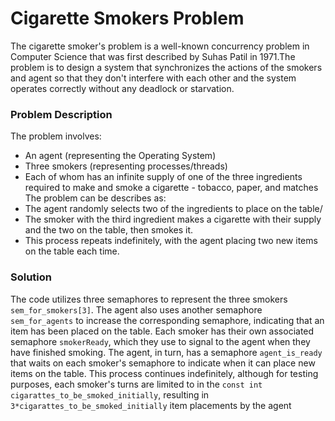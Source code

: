 # Cigarette Smokers Problem

The cigarette smoker's problem is a well-known concurrency problem in Computer Science that was first described by Suhas Patil in 1971.The problem is to design a system that synchronizes the actions of the smokers and agent so that they don't interfere with each other and the system operates correctly without any deadlock or starvation.

### Problem Description

The problem involves:
* An agent (representing the Operating System)
* Three smokers (representing processes/threads)
* Each of whom has an infinite supply of one of the three ingredients required to make and smoke a cigarette - tobacco, paper, and matches
The problem can be describes as:
* The agent randomly selects two of the ingredients to place on the table/
* The smoker with the third ingredient makes a cigarette with their supply and the two on the table, then smokes it.
* This process repeats indefinitely, with the agent placing two new items on the table each time.

### Solution
The code utilizes three semaphores to represent the three smokers `sem_for_smokers[3]`. The agent also uses another semaphore `sem_for_agents` to increase the corresponding semaphore, indicating that an item has been placed on the table. Each smoker has their own associated semaphore `smokerReady`, which they use to signal to the agent when they have finished smoking. The agent, in turn, has a semaphore `agent_is_ready` that waits on each smoker's semaphore to indicate when it can place new items on the table. This process continues indefinitely, although for testing purposes, each smoker's turns are limited to in the `const int cigarattes_to_be_smoked_initially`, resulting in `3*cigarattes_to_be_smoked_initially` item placements by the agent
